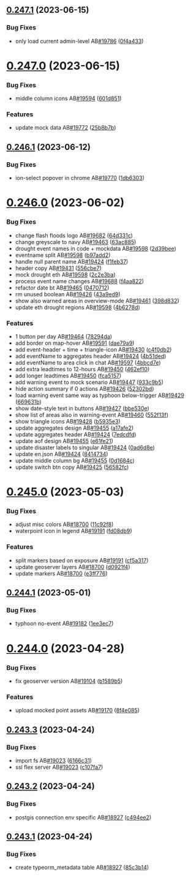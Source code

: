 ## [0.247.1](https://github.com/rodekruis/IBF-system/compare/v0.247.0...v0.247.1) (2023-06-15)


### Bug Fixes

* only load current admin-level AB[#19786](https://github.com/rodekruis/IBF-system/issues/19786) ([0f4a433](https://github.com/rodekruis/IBF-system/commit/0f4a433b89058f4e051b4a697dd821ade6e8f00d))



# [0.247.0](https://github.com/rodekruis/IBF-system/compare/v0.246.1...v0.247.0) (2023-06-15)


### Bug Fixes

* middle column icons AB[#19594](https://github.com/rodekruis/IBF-system/issues/19594) ([601d851](https://github.com/rodekruis/IBF-system/commit/601d851995344633c987f318d814e230b73ba632))


### Features

* update mock data AB[#19772](https://github.com/rodekruis/IBF-system/issues/19772) ([25b8b7b](https://github.com/rodekruis/IBF-system/commit/25b8b7bbf6c7df4f168b6297b2ab3a5789890906))



## [0.246.1](https://github.com/rodekruis/IBF-system/compare/v0.246.0...v0.246.1) (2023-06-12)


### Bug Fixes

* ion-select popover in chrome AB[#19770](https://github.com/rodekruis/IBF-system/issues/19770) ([1db6303](https://github.com/rodekruis/IBF-system/commit/1db6303d11bba7bbd9ff398be37928ff3ef39b4b))



# [0.246.0](https://github.com/rodekruis/IBF-system/compare/v0.245.0...v0.246.0) (2023-06-02)


### Bug Fixes

* change flash floods logo AB[#19682](https://github.com/rodekruis/IBF-system/issues/19682) ([64d331c](https://github.com/rodekruis/IBF-system/commit/64d331c6696ea56ecc76a1939b4180398a01008e))
* change greyscale to navy AB[#19463](https://github.com/rodekruis/IBF-system/issues/19463) ([63ac885](https://github.com/rodekruis/IBF-system/commit/63ac8851fd36f584687e34000c08bdff5435b32c))
* drought event names in code + mockdata AB[#19598](https://github.com/rodekruis/IBF-system/issues/19598) ([2d39bee](https://github.com/rodekruis/IBF-system/commit/2d39bee52b553c60791e95597cd932f6d25d1f6c))
* eventname split AB[#19598](https://github.com/rodekruis/IBF-system/issues/19598) ([b97add2](https://github.com/rodekruis/IBF-system/commit/b97add2486c060e44a2398ede680361504b81fe0))
* handle null parent name AB[#19424](https://github.com/rodekruis/IBF-system/issues/19424) ([f1feb37](https://github.com/rodekruis/IBF-system/commit/f1feb373bd8324ad9ce0eedd612582f51580c43f))
* header copy AB[#19431](https://github.com/rodekruis/IBF-system/issues/19431) ([556cbe7](https://github.com/rodekruis/IBF-system/commit/556cbe72cf1bc39350b93390e47ca59003f65c25))
* mock drought eth AB[#19598](https://github.com/rodekruis/IBF-system/issues/19598) ([2c2e3ba](https://github.com/rodekruis/IBF-system/commit/2c2e3ba5108e0a772804804946d73ccc1c9e6c76))
* process event name changes AB[#19688](https://github.com/rodekruis/IBF-system/issues/19688) ([f4aa822](https://github.com/rodekruis/IBF-system/commit/f4aa8224216cf930d076d373eb154033570ca0ab))
* refactor date bt AB[#19465](https://github.com/rodekruis/IBF-system/issues/19465) ([0470712](https://github.com/rodekruis/IBF-system/commit/0470712cb93bd62fecd7e58b7ec7836f09d0bf51))
* rm unused boolean AB[#19426](https://github.com/rodekruis/IBF-system/issues/19426) ([43a9ed9](https://github.com/rodekruis/IBF-system/commit/43a9ed99ed540025b1c3334120b725b40255fe23))
* show also warned areas in overview-mode AB[#19461](https://github.com/rodekruis/IBF-system/issues/19461) ([398d832](https://github.com/rodekruis/IBF-system/commit/398d8324b715aeb65062a09a06fae0595a9a0c18))
* update eth drought regions AB[#19598](https://github.com/rodekruis/IBF-system/issues/19598) ([4b6278d](https://github.com/rodekruis/IBF-system/commit/4b6278d262b27379b227446c7742e4848beb6e44))


### Features

* 1 button per day AB[#19464](https://github.com/rodekruis/IBF-system/issues/19464) ([78294da](https://github.com/rodekruis/IBF-system/commit/78294dade58501a21354338b48f8dcd2fb1eabcc))
* add border on map-hover AB[#19591](https://github.com/rodekruis/IBF-system/issues/19591) ([dae79a9](https://github.com/rodekruis/IBF-system/commit/dae79a98d5156daefc1a6ad9faf19d14cd1ee103))
* add event-header + time + triangle-icon AB[#19430](https://github.com/rodekruis/IBF-system/issues/19430) ([c4f0db2](https://github.com/rodekruis/IBF-system/commit/c4f0db22cda487c9d3bd488ce754691dc3edfded))
* add eventName to aggregates header AB[#19424](https://github.com/rodekruis/IBF-system/issues/19424) ([4b51ded](https://github.com/rodekruis/IBF-system/commit/4b51ded0bdcf0b99035c2ce87c46291d6f075c33))
* add eventName to area click in chat AB[#19597](https://github.com/rodekruis/IBF-system/issues/19597) ([4bbcd7e](https://github.com/rodekruis/IBF-system/commit/4bbcd7e2024ba3978d6c603f514a81a059b01cfb))
* add extra leadtimes to 12-hours AB[#19450](https://github.com/rodekruis/IBF-system/issues/19450) ([462ef10](https://github.com/rodekruis/IBF-system/commit/462ef105aa3999b3b2a182ab3f2e503b491cf8ec))
* add longer leadtimes AB[#19450](https://github.com/rodekruis/IBF-system/issues/19450) ([fca5157](https://github.com/rodekruis/IBF-system/commit/fca5157796b2383499521848f867293c87e69ed4))
* add warning event to mock scenario AB[#19447](https://github.com/rodekruis/IBF-system/issues/19447) ([933c9b5](https://github.com/rodekruis/IBF-system/commit/933c9b513810714cc0c5fb7f0d4fac17db5c7d75))
* hide action summary if 0 actions AB[#19426](https://github.com/rodekruis/IBF-system/issues/19426) ([52302bd](https://github.com/rodekruis/IBF-system/commit/52302bde4f7c0bbacda86de5ba000b560427e0fe))
* load warning event same way as typhoon below-trigger AB[#19429](https://github.com/rodekruis/IBF-system/issues/19429) ([669631b](https://github.com/rodekruis/IBF-system/commit/669631b8ed90a7c7eda0dc58e197238791e7b869))
* show date-style text in buttons AB[#19427](https://github.com/rodekruis/IBF-system/issues/19427) ([bbe530e](https://github.com/rodekruis/IBF-system/commit/bbe530eb5e170a669d93e4b4ea3aa615f6553c3d))
* show list of areas also in warning-event AB[#19460](https://github.com/rodekruis/IBF-system/issues/19460) ([552f13f](https://github.com/rodekruis/IBF-system/commit/552f13f31465a56cd3cdfdfca6ecd52805f474dc))
* show triangle icons AB[#19428](https://github.com/rodekruis/IBF-system/issues/19428) ([b5935e3](https://github.com/rodekruis/IBF-system/commit/b5935e38fa0bd87279b5046a83a759dab55f2372))
* update aggregates design AB[#19455](https://github.com/rodekruis/IBF-system/issues/19455) ([a17afe2](https://github.com/rodekruis/IBF-system/commit/a17afe256facf842feb680b40c695ec6ff8eae27))
* update aggregates header AB[#19424](https://github.com/rodekruis/IBF-system/issues/19424) ([7edcdfd](https://github.com/rodekruis/IBF-system/commit/7edcdfd3a444c43d9fd179823c81b5979335ed5b))
* update aof design AB[#19455](https://github.com/rodekruis/IBF-system/issues/19455) ([e61fe21](https://github.com/rodekruis/IBF-system/commit/e61fe21768179dfb333d2ffecc83b8920f58913a))
* update disaster labels to singular AB[#19424](https://github.com/rodekruis/IBF-system/issues/19424) ([0ad6d8e](https://github.com/rodekruis/IBF-system/commit/0ad6d8ea5e0f860b1ae2145fd61181ad4738b2d2))
* update en.json AB[#19424](https://github.com/rodekruis/IBF-system/issues/19424) ([8414734](https://github.com/rodekruis/IBF-system/commit/84147346100e1eef1e5e12245d658d1c6a41c059))
* update middle column bg AB[#19455](https://github.com/rodekruis/IBF-system/issues/19455) ([0d1684c](https://github.com/rodekruis/IBF-system/commit/0d1684c20c8db2345b4bb654f8b9ff092d63539a))
* update switch btn copy AB[#19425](https://github.com/rodekruis/IBF-system/issues/19425) ([56582fc](https://github.com/rodekruis/IBF-system/commit/56582fc19cc5a7edadeb9a3e72c587a47c80fa50))



# [0.245.0](https://github.com/rodekruis/IBF-system/compare/v0.244.1...v0.245.0) (2023-05-03)


### Bug Fixes

* adjust misc colors AB[#18700](https://github.com/rodekruis/IBF-system/issues/18700) ([11c92f8](https://github.com/rodekruis/IBF-system/commit/11c92f85903a3cb1200cdef38b72c451d5c6ca66))
* waterpoint icon in legend AB[#19191](https://github.com/rodekruis/IBF-system/issues/19191) ([fd08db9](https://github.com/rodekruis/IBF-system/commit/fd08db96ceb6187e9f21ef545e33f016d1e34023))


### Features

* split markers based on exposure AB[#19191](https://github.com/rodekruis/IBF-system/issues/19191) ([cf5a317](https://github.com/rodekruis/IBF-system/commit/cf5a317428623a71d31b637f13c3d64ccc7ba4ac))
* update geoserver layers AB[#18700](https://github.com/rodekruis/IBF-system/issues/18700) ([d0921f4](https://github.com/rodekruis/IBF-system/commit/d0921f42372144bfacdef8e81c77fd225c13b499))
* update markers AB[#18700](https://github.com/rodekruis/IBF-system/issues/18700) ([e3ff776](https://github.com/rodekruis/IBF-system/commit/e3ff776f93f1662334d0e44ccb04eac159bf15f7))



## [0.244.1](https://github.com/rodekruis/IBF-system/compare/v0.244.0...v0.244.1) (2023-05-01)


### Bug Fixes

* typhoon no-event AB[#19182](https://github.com/rodekruis/IBF-system/issues/19182) ([1ee3ec7](https://github.com/rodekruis/IBF-system/commit/1ee3ec7005a4a3691da5dac74802681cba84834a))



# [0.244.0](https://github.com/rodekruis/IBF-system/compare/v0.243.3...v0.244.0) (2023-04-28)


### Bug Fixes

* fix geoserver version AB[#19104](https://github.com/rodekruis/IBF-system/issues/19104) ([b1589b5](https://github.com/rodekruis/IBF-system/commit/b1589b5017a711c6b9ab2ed946ea1e2b2adec31d))


### Features

* upload mocked point assets AB[#19170](https://github.com/rodekruis/IBF-system/issues/19170) ([8f4e085](https://github.com/rodekruis/IBF-system/commit/8f4e0857a6fd4095b9b109dc15c2037a755f224c))



## [0.243.3](https://github.com/rodekruis/IBF-system/compare/v0.243.2...v0.243.3) (2023-04-24)


### Bug Fixes

* import fs AB[#19023](https://github.com/rodekruis/IBF-system/issues/19023) ([6166c31](https://github.com/rodekruis/IBF-system/commit/6166c31aacd723340b6d1c641b768bd5ffcc558c))
* ssl flex server AB[#19023](https://github.com/rodekruis/IBF-system/issues/19023) ([c107fa7](https://github.com/rodekruis/IBF-system/commit/c107fa7cdfc472660fdc03c93b654fda6514b30c))



## [0.243.2](https://github.com/rodekruis/IBF-system/compare/v0.243.1...v0.243.2) (2023-04-24)


### Bug Fixes

* postgis connection env specific AB[#18927](https://github.com/rodekruis/IBF-system/issues/18927) ([c494ee2](https://github.com/rodekruis/IBF-system/commit/c494ee2481490737ff36c7ec49a49649e420ae52))



## [0.243.1](https://github.com/rodekruis/IBF-system/compare/v0.243.0...v0.243.1) (2023-04-24)


### Bug Fixes

* create typeorm_metadata table AB[#18927](https://github.com/rodekruis/IBF-system/issues/18927) ([85c3b14](https://github.com/rodekruis/IBF-system/commit/85c3b144afa3889bd5b6c09d1c71667c614e147b))



